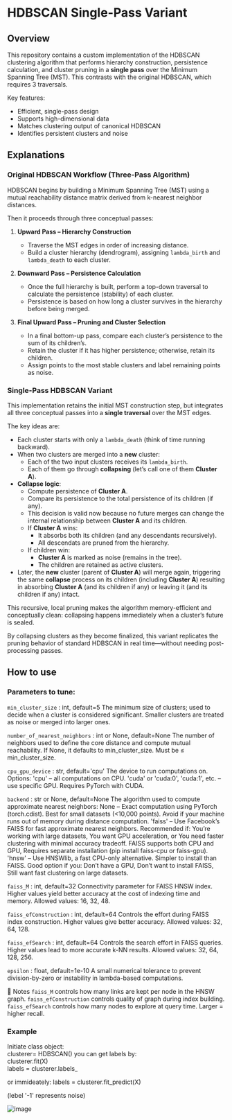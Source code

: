 # HDBSCAN Single-Pass Variant

## Overview

This repository contains a custom implementation of the HDBSCAN clustering algorithm that performs hierarchy construction, persistence calculation, and cluster pruning in a **single pass** over the Minimum Spanning Tree (MST). This contrasts with the original HDBSCAN, which requires 3 traversals.

Key features:
* Efficient, single-pass design
* Supports high-dimensional data
* Matches clustering output of canonical HDBSCAN
* Identifies persistent clusters and noise


## Explanations

### Original HDBSCAN Workflow (Three-Pass Algorithm)
HDBSCAN begins by building a Minimum Spanning Tree (MST) using a mutual reachability distance matrix derived from k-nearest neighbor distances.

Then it proceeds through three conceptual passes:

1. **Upward Pass – Hierarchy Construction**

   * Traverse the MST edges in order of increasing distance.
   * Build a cluster hierarchy (dendrogram), assigning `lambda_birth` and `lambda_death` to each cluster.

2. **Downward Pass – Persistence Calculation**

   * Once the full hierarchy is built, perform a top-down traversal to calculate the persistence (stability) of each cluster.
   * Persistence is based on how long a cluster survives in the hierarchy before being merged.

3. **Final Upward Pass – Pruning and Cluster Selection**

   * In a final bottom-up pass, compare each cluster’s persistence to the sum of its children’s.
   * Retain the cluster if it has higher persistence; otherwise, retain its children.
   * Assign points to the most stable clusters and label remaining points as noise.

### Single-Pass HDBSCAN Variant
This implementation retains the initial MST construction step, but integrates all three conceptual passes into a **single traversal** over the MST edges.

The key ideas are:
   * Each cluster starts with only a `lambda_death` (think of time running backward).
   * When two clusters are merged into a **new** cluster:
       * Each of the two input clusters receives its `lambda_birth`.
       * Each of them go through **collapsing** (let’s call one of them **Cluster A**).
   * **Collapse logic**:
       * Compute persistence of **Cluster A**.
       * Compare its persistence to the total persistence of its children (if any).
       * This decision is valid now because no future merges can change the internal relationship between **Cluster A** and its children.
       * If **Cluster A** wins:
           * It absorbs both its children (and any descendants recursively).
           * All descendats are pruned from the hierarchy.
       * If children win:
           * **Cluster A** is marked as noise (remains in the tree).
           * The children are retained as active clusters.
   * Later, the **new** cluster (parent of **Cluster A**) will merge again, triggering the same **collapse** process on its children (including **Cluster A**) resulting in absorbing **Cluster A** (and its children if any) or leaving it (and its children if any) intact.

This recursive, local pruning makes the algorithm memory-efficient and conceptually clean: collapsing happens immediately when a cluster’s future is sealed.

By collapsing clusters as they become finalized, this variant replicates the pruning behavior of standard HDBSCAN in real time—without needing post-processing passes.


## How to use
### Parameters to tune:
`min_cluster_size` : int, default=5
 The minimum size of clusters; used to decide when a cluster is considered significant. Smaller clusters are treated as noise or merged into larger ones.

`number_of_nearest_neighbors` : int or None, default=None
 The number of neighbors used to define the core distance and compute mutual reachability. If None, it defaults to min_cluster_size. Must be ≤ min_cluster_size.

`cpu_gpu_device` : str, default='cpu'
 The device to run computations on. Options:
     'cpu' – all computations on CPU.
     'cuda' or 'cuda:0', 'cuda:1', etc. – use specific GPU. Requires PyTorch with CUDA.

`backend` : str or None, default=None
 The algorithm used to compute approximate nearest neighbors:
    None – Exact computation using PyTorch (torch.cdist).
     Best for small datasets (<10,000 points).
     Avoid if your machine runs out of memory during distance computation.
    'faiss' – Use Facebook’s FAISS for fast approximate nearest neighbors.
     Recommended if:
    You’re working with large datasets,
    You want GPU acceleration, or
    You need faster clustering with minimal accuracy tradeoff.
    FAISS supports both CPU and GPU,
    Requires separate installation (pip install faiss-cpu or faiss-gpu).
    'hnsw' – Use HNSWlib, a fast CPU-only alternative.
     Simpler to install than FAISS.
     Good option if you:
        Don’t have a GPU,
        Don’t want to install FAISS,
        Still want fast clustering on large datasets.

`faiss_M` : int, default=32
 Connectivity parameter for FAISS HNSW index. Higher values yield better accuracy at the cost of indexing time and memory. Allowed values: 16, 32, 48.

`faiss_efConstruction` : int, default=64
 Controls the effort during FAISS index construction. Higher values give better accuracy. Allowed values: 32, 64, 128.

`faiss_efSearch` : int, default=64
 Controls the search effort in FAISS queries. Higher values lead to more accurate k-NN results. Allowed values: 32, 64, 128, 256.

`epsilon` : float, default=1e-10
 A small numerical tolerance to prevent division-by-zero or instability in lambda-based computations.



🧠 Notes
`faiss_M` controls how many links are kept per node in the HNSW graph.
`faiss_efConstruction` controls quality of graph during index building.
`faiss_efSearch` controls how many nodes to explore at query time. Larger = higher recall.

### Example
Initiate class object:  
clusterer= HDBSCAN()
you can get labels by:  
clusterer.fit(X)  
labels = clusterer.labels_  

or immideately:
labels = clusterer.fit_predict(X)

(lebel '-1' represents noise)


![image](https://github.com/user-attachments/assets/f401b8fc-02c1-41d0-8e03-ef76ecf27076)




